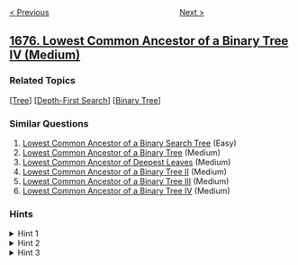 <!--|This file generated by command(leetcode description); DO NOT EDIT.    |-->
<!--+----------------------------------------------------------------------+-->
<!--|@author    awesee <openset.wang@gmail.com>                           |-->
<!--|@link      https://github.com/awesee                                 |-->
<!--|@home      https://github.com/awesee/leetcode                        |-->
<!--+----------------------------------------------------------------------+-->

[< Previous](../minimize-deviation-in-array "Minimize Deviation in Array")
　　　　　　　　　　　　　　　　
[Next >](../products-worth-over-invoices "Product's Worth Over Invoices")

## [1676. Lowest Common Ancestor of a Binary Tree IV (Medium)](https://leetcode.com/problems/lowest-common-ancestor-of-a-binary-tree-iv "二叉树的最近公共祖先 IV")



### Related Topics
  [[Tree](../../tag/tree/README.md)]
  [[Depth-First Search](../../tag/depth-first-search/README.md)]
  [[Binary Tree](../../tag/binary-tree/README.md)]

### Similar Questions
  1. [Lowest Common Ancestor of a Binary Search Tree](../lowest-common-ancestor-of-a-binary-search-tree) (Easy)
  1. [Lowest Common Ancestor of a Binary Tree](../lowest-common-ancestor-of-a-binary-tree) (Medium)
  1. [Lowest Common Ancestor of Deepest Leaves](../lowest-common-ancestor-of-deepest-leaves) (Medium)
  1. [Lowest Common Ancestor of a Binary Tree II](../lowest-common-ancestor-of-a-binary-tree-ii) (Medium)
  1. [Lowest Common Ancestor of a Binary Tree III](../lowest-common-ancestor-of-a-binary-tree-iii) (Medium)
  1. [Lowest Common Ancestor of a Binary Tree IV](../lowest-common-ancestor-of-a-binary-tree-iv) (Medium)

### Hints
<details>
<summary>Hint 1</summary>
Starting from the root, traverse the left and the right subtrees, checking if one of the nodes exist there.
</details>

<details>
<summary>Hint 2</summary>
If one of the subtrees doesn't contain any given node, the LCA can be the node returned from the other subtree
</details>

<details>
<summary>Hint 3</summary>
If both subtrees contain nodes, the LCA node is the current node.
</details>
